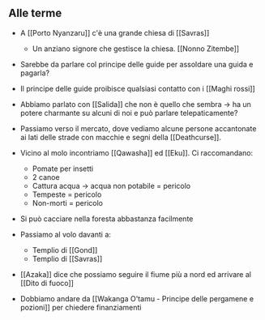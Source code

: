 ## Alle terme
- A [[Porto Nyanzaru]] c'è una grande chiesa di [[Savras]]
	- Un anziano signore che gestisce la chiesa. [[Nonno Zitembe]]
- Sarebbe da parlare col principe delle guide per assoldare una guida e pagarla?
- Il principe delle guide proibisce qualsiasi contatto con i [[Maghi rossi]]
- Abbiamo parlato con [[Salida]] che non è quello che sembra -> ha un potere charmante su alcuni di noi e può parlare telepaticamente?
- Passiamo verso il mercato, dove vediamo alcune persone accantonate ai lati delle strade con macchie e segni della [[Deathcurse]].
- Vicino al molo incontriamo [[Qawasha]] ed [[Eku]]. Ci raccomandano:
	- Pomate per insetti
	- 2 canoe
	- Cattura acqua -> acqua non potabile = pericolo
	- Tempeste = pericolo
	- Non-morti = pericolo

- Si può cacciare nella foresta abbastanza facilmente

- Passiamo al volo davanti a:
	- Templio di [[Gond]]
	- Templio di [[Savras]]
- [[Azaka]] dice che possiamo seguire il fiume più a nord ed arrivare al [[Dito di fuoco]]
- Dobbiamo andare da [[Wakanga O'tamu - Principe delle pergamene e pozioni]] per chiedere finanziamenti